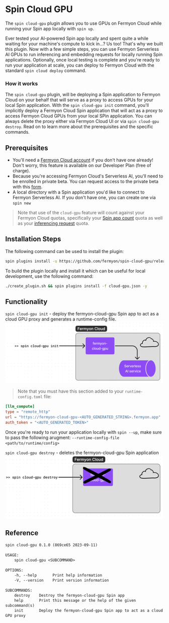 # Spin Cloud GPU

The `spin cloud-gpu` plugin allows you to use GPUs on Fermyon Cloud while running your Spin app locally with `spin up`. 

Ever tested your AI-powered Spin app locally and spent quite a while waiting for your machine's compute to kick in...? Us too! That's why we built this plugin. Now with a few simple steps, you can use Fermyon Serverless AI GPUs to run inferencing and embedding requests for locally running Spin applications. Optionally, once local testing is complete and you're ready to run your application at scale, you can deploy to Fermyon Cloud with the standard `spin cloud deploy` command.  

### How it works

The `spin cloud-gpu` plugin, will be deploying a Spin application to Fermyon Cloud on your behalf that will serve as a proxy to access GPUs for your local Spin application. With the `spin cloud-gpu init` command, you'll implicitly deploy a Fermyon Cloud Spin application that will act as a proxy to access Fermyon Cloud GPUs from your local SPin application. You can always delete the proxy either via Fermyon Cloud UI or via `spin cloud-gpu destroy`. Read on to learn more about the prerequisites and the specific commands. 

## Prerequisites 

* You'll need a [Fermyon Cloud account](cloud.fermyon.com) if you don't have one already! Don't worry, this feature is available on our Developer Plan (free of charge). 
* Because you're accessing Fermyon Cloud's Serverless AI, you'll need to be enrolled in private beta. You can request access to the private beta with this [form](https://fibsu0jcu2g.typeform.com/to/mNzgXRvB).
* A local directory with a Spin application you'd like to connect to Fermyon Serverless AI. If you don't have one, you can create one via `spin new`

> Note that use of the `cloud-gpu` feature will count against your Fermyon Cloud quotas, specifically your [Spin app count](https://developer.fermyon.com/cloud/faq#quota-limits) quota as well as your [inferencing request](https://developer.fermyon.com/cloud/serverless-ai#quotas-and-service-limitations-for-fermyon-serverless-ai) quota. 


## Installation Steps

The following command can be used to install the plugin:

```sh
spin plugins install -u https://github.com/fermyon/spin-cloud-gpu/releases/download/canary/cloud-gpu.json -y
```

To build the plugin locally and install it which can be useful for local development, use the following command:

```sh
./create_plugin.sh && spin plugins install -f cloud-gpu.json -y
```

## Functionality

`spin cloud-gpu init` - deploy the fermyon-cloud-gpu Spin app to act as a cloud GPU proxy and generates a runtime-config file.
![](/img/spin-cloud-gpu-init.png)

> Note that you must have this section added to your `runtime-config.toml` file:
```toml
[llm_compute]
type = "remote_http"
url = "https://fermyon-cloud-gpu-<AUTO_GENERATED_STRING>.fermyon.app"
auth_token = "<AUTO_GENERATED_TOKEN>"
```

Once you're ready to run your application locally with `spin --up`, make sure to pass the following arugment: `--runtime-config-file <path/to/runtime/config>`

`spin cloud-gpu destroy` - deletes the fermyon-cloud-gpu Spin application
![](/img/spin-cloud-gpu-destroy.png)

## Reference 

```
spin cloud-gpu 0.1.0 (869ce65 2023-09-11)

USAGE:
    spin cloud-gpu <SUBCOMMAND>

OPTIONS:
    -h, --help       Print help information
    -V, --version    Print version information

SUBCOMMANDS:
    destroy    Destroy the fermyon-cloud-gpu Spin app
    help       Print this message or the help of the given subcommand(s)
    init       Deploy the fermyon-cloud-gpu Spin app to act as a cloud GPU proxy
```
